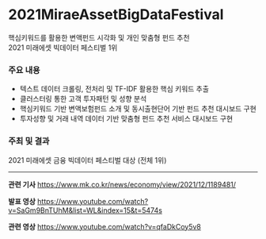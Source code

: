 # 2021MiraeAssetBigDataFestival
핵심키워드를 활용한 변액펀드 시각화 및 개인 맞춤형 펀드 추천   
2021 미래에셋 빅데이터 페스티벌 1위 



### 주요 내용
- 텍스트 데이터 크롤링, 전처리 및 TF-IDF 활용한 핵심 키워드 추출
- 클러스터링 통한 고객 투자패턴 및 성향 분석
- 핵심키워드 기반 변액보험펀드 소개 및 동시출현단어 기반 펀드 추천 대시보드 구현
- 투자성향 및 거래 내역 데이터 기반 맞춤형 펀드 추천 서비스 대시보드 구현 


### 주최 및 결과
2021 미래에셋 금융 빅데이터 페스티벌 대상 (전체 1위)

------
**관련 기사**
https://www.mk.co.kr/news/economy/view/2021/12/1189481/

**발표 영상**
https://www.youtube.com/watch?v=SaGm9BnTUhM&list=WL&index=15&t=5474s

**관련 영상**
https://www.youtube.com/watch?v=qfaDkCoy5v8
